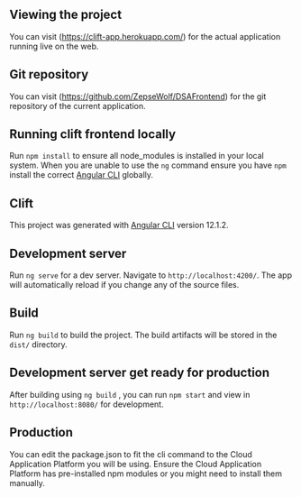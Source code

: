 ## Viewing the project 

You can visit (https://clift-app.herokuapp.com/) for the actual application running live on the web.

## Git repository 

You can visit (https://github.com/ZepseWolf/DSAFrontend) for the git repository of the current application.


## Running clift frontend locally  

Run `npm install` to ensure all node_modules is installed in your local system. When you are unable to use the `ng` command ensure you have `npm` install the correct [Angular CLI](https://github.com/angular/angular-cli) globally. 

## Clift

This project was generated with [Angular CLI](https://github.com/angular/angular-cli) version 12.1.2.

## Development server

Run `ng serve` for a dev server. Navigate to `http://localhost:4200/`. The app will automatically reload if you change any of the source files.

## Build

Run `ng build` to build the project. The build artifacts will be stored in the `dist/` directory.

## Development server get ready for production

After building using `ng build` , you can run `npm start` and view in `http://localhost:8080/` for development.

## Production 

You can edit the package.json to fit the cli command to the Cloud Application Platform you will be using. Ensure the Cloud Application Platform has pre-installed npm modules or you might need to install them manually. 


